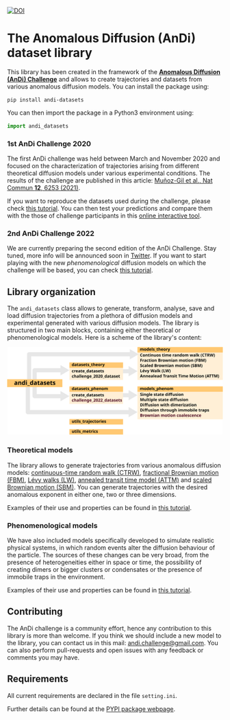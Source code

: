 [![DOI](https://zenodo.org/badge/DOI/10.5281/zenodo.4775311.svg)](https://doi.org/10.5281/zenodo.4775311)


# The Anomalous Diffusion (AnDi) dataset library

This library has been created in the framework of the [**Anomalous Diffusion (AnDi) Challenge**](http://andi-challenge.org/) and allows to create trajectories and datasets from various anomalous diffusion models. You can install the package using:


```
pip install andi-datasets
```

You can then import the package in a Python3 environment using:

```python
import andi_datasets
```



### 1st AnDi Challenge 2020

The first AnDi challenge was held between March and November 2020 and focused on the characterization of trajectories arising from different theoretical diffusion models under various experimental conditions. The results of the challenge are published in this article: [Muñoz-Gil et al., Nat Commun **12**, 6253 (2021)](https://doi.org/10.1038/s41467-021-26320-w).

If you want to reproduce the datasets used during the challenge, please check [this tutorial](https://github.com/AnDiChallenge/andi_datasets/blob/master/tutorials/challenge2021_submission.ipynb). You can then test your predictions and compare them with the those of challenge participants in this [online interactive tool](http://andi-challenge.org/interactive-tool/).

### 2nd AnDi Challenge 2022

We are currently preparing the second edition of the AnDi Challenge. Stay tuned, more info will be announced soon in [Twitter](https://twitter.com/AndiChallenge). If you want to start playing with the new *phenomenological* diffusion models on which the challenge will be based, you can check [this tutorial](https://github.com/AnDiChallenge/andi_datasets/blob/master/tutorials/challenge2022_datasets.ipynb).




## Library organization

The `andi_datasets` class allows to generate, transform, analyse, save and load diffusion trajectories from a plethora of diffusion models and experimental generated with various diffusion models. The library is structured in two main blocks, containing either theoretical or phenomenological models. Here is a scheme of the library's content:

<img src="figures/scheme_v1.svg" alt="drawing" width="700"/>



### Theoretical models

The library allows to generate trajectories from various anomalous diffusion models:  [continuous-time random walk (CTRW)](https://journals.aps.org/prb/abstract/10.1103/PhysRevB.12.2455), [fractional Brownian motion (FBM)](https://doi.org/10.1137%2F1010093), [Lévy walks (LW)](https://doi.org/10.1103%2FPhysRevE.49.4873), [annealed transit time model (ATTM)](https://doi.org/10.1103%2FPhysRevLett.112.150603) and [scaled Brownian motion (SBM)](https://doi.org/10.1103%2FPhysRevE.66.021114). You can generate trajectories with the desired anomalous exponent in either one, two or three dimensions.

Examples of their use and properties can be found in [this tutorial](https://github.com/AnDiChallenge/andi_datasets/blob/master/tutorials/challenge2020_datasets.ipynb).

### Phenomenological models

We have also included models specifically developed to simulate realistic physical systems, in which random events alter the diffusion behaviour of the particle. The sources of these changes can be very broad, from the presence of heterogeneities either in space or time, the possibility of creating dimers or bigger clusters or condensates or the presence of immobile traps in the environment.

Examples of their use and properties can be found in [this tutorial](https://github.com/AnDiChallenge/andi_datasets/blob/master/tutorials/challenge2022_datasets.ipynb).

## Contributing

The AnDi challenge is a community effort, hence any contribution to this library is more than welcome. If you think we should include a new model to the library, you can contact us in this mail: andi.challenge@gmail.com. You can also perform pull-requests and open issues with any feedback or comments you may have.

## Requirements

All current requirements are declared in the file `setting.ini`.

Further details can be found at the [PYPI package webpage](https://pypi.org/project/andi-datasets/).
